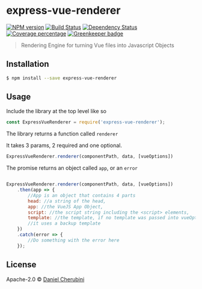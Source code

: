 # express-vue-renderer
[![NPM version][npm-image]][npm-url] [![Build Status][travis-image]][travis-url] [![Dependency Status][daviddm-image]][daviddm-url] [![Coverage percentage][cov-image]][cov-url] [![Greenkeeper badge](https://badges.greenkeeper.io/express-vue/express-vue-renderer.svg)](https://greenkeeper.io/)
> Rendering Engine for turning Vue files into Javascript Objects

## Installation

```sh
$ npm install --save express-vue-renderer
```

## Usage

Include the library at the top level like so

```js
const ExpressVueRenderer = require('express-vue-renderer');
```

The library returns a function called `renderer`

It takes 3 params, 2 required and one optional.

```js
ExpressVueRenderer.renderer(componentPath, data, [vueOptions])
```

The promise returns an object called `app`, or an `error`


```js

ExpressVueRenderer.renderer(componentPath, data, [vueOptions])
    .then(app => {
        //App is an object that contains 4 parts
        head: //a string of the head,
        app: //the VueJS App Object,
        script: //the script string including the <script> elements,
        template: //the template, if no template was passed into vueOptions,
        //it uses a backup template
    })
    .catch(error => {
        //Do something with the error here
    });
```


## License

Apache-2.0 © [Daniel Cherubini](https://github.com/express-vue)


[npm-image]: https://badge.fury.io/js/express-vue-renderer.svg
[npm-url]: https://npmjs.org/package/express-vue-renderer
[travis-image]: https://travis-ci.org/express-vue/express-vue-renderer.svg?branch=master
[travis-url]: https://travis-ci.org/express-vue/express-vue-renderer
[daviddm-image]: https://david-dm.org/express-vue/express-vue-renderer.svg?theme=shields.io
[daviddm-url]: https://david-dm.org/express-vue/express-vue-renderer
[cov-image]: https://codecov.io/gh/express-vue/express-vue-renderer/branch/master/graph/badge.svg
[cov-url]: https://codecov.io/gh/express-vue/express-vue-renderer
